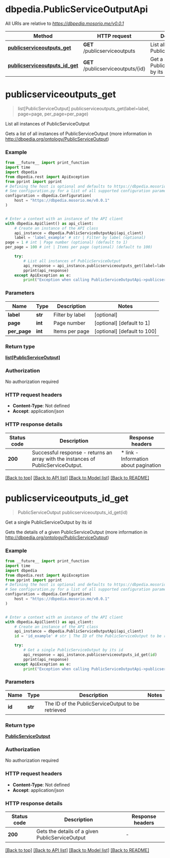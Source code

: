 # dbpedia.PublicServiceOutputApi

All URIs are relative to *https://dbpedia.mosorio.me/v0.0.1*

Method | HTTP request | Description
------------- | ------------- | -------------
[**publicserviceoutputs_get**](PublicServiceOutputApi.md#publicserviceoutputs_get) | **GET** /publicserviceoutputs | List all instances of PublicServiceOutput
[**publicserviceoutputs_id_get**](PublicServiceOutputApi.md#publicserviceoutputs_id_get) | **GET** /publicserviceoutputs/{id} | Get a single PublicServiceOutput by its id


# **publicserviceoutputs_get**
> list[PublicServiceOutput] publicserviceoutputs_get(label=label, page=page, per_page=per_page)

List all instances of PublicServiceOutput

Gets a list of all instances of PublicServiceOutput (more information in http://dbpedia.org/ontology/PublicServiceOutput)

### Example

```python
from __future__ import print_function
import time
import dbpedia
from dbpedia.rest import ApiException
from pprint import pprint
# Defining the host is optional and defaults to https://dbpedia.mosorio.me/v0.0.1
# See configuration.py for a list of all supported configuration parameters.
configuration = dbpedia.Configuration(
    host = "https://dbpedia.mosorio.me/v0.0.1"
)


# Enter a context with an instance of the API client
with dbpedia.ApiClient() as api_client:
    # Create an instance of the API class
    api_instance = dbpedia.PublicServiceOutputApi(api_client)
    label = 'label_example' # str | Filter by label (optional)
page = 1 # int | Page number (optional) (default to 1)
per_page = 100 # int | Items per page (optional) (default to 100)

    try:
        # List all instances of PublicServiceOutput
        api_response = api_instance.publicserviceoutputs_get(label=label, page=page, per_page=per_page)
        pprint(api_response)
    except ApiException as e:
        print("Exception when calling PublicServiceOutputApi->publicserviceoutputs_get: %s\n" % e)
```

### Parameters

Name | Type | Description  | Notes
------------- | ------------- | ------------- | -------------
 **label** | **str**| Filter by label | [optional] 
 **page** | **int**| Page number | [optional] [default to 1]
 **per_page** | **int**| Items per page | [optional] [default to 100]

### Return type

[**list[PublicServiceOutput]**](PublicServiceOutput.md)

### Authorization

No authorization required

### HTTP request headers

 - **Content-Type**: Not defined
 - **Accept**: application/json

### HTTP response details
| Status code | Description | Response headers |
|-------------|-------------|------------------|
**200** | Successful response - returns an array with the instances of PublicServiceOutput. |  * link - Information about pagination <br>  |

[[Back to top]](#) [[Back to API list]](../README.md#documentation-for-api-endpoints) [[Back to Model list]](../README.md#documentation-for-models) [[Back to README]](../README.md)

# **publicserviceoutputs_id_get**
> PublicServiceOutput publicserviceoutputs_id_get(id)

Get a single PublicServiceOutput by its id

Gets the details of a given PublicServiceOutput (more information in http://dbpedia.org/ontology/PublicServiceOutput)

### Example

```python
from __future__ import print_function
import time
import dbpedia
from dbpedia.rest import ApiException
from pprint import pprint
# Defining the host is optional and defaults to https://dbpedia.mosorio.me/v0.0.1
# See configuration.py for a list of all supported configuration parameters.
configuration = dbpedia.Configuration(
    host = "https://dbpedia.mosorio.me/v0.0.1"
)


# Enter a context with an instance of the API client
with dbpedia.ApiClient() as api_client:
    # Create an instance of the API class
    api_instance = dbpedia.PublicServiceOutputApi(api_client)
    id = 'id_example' # str | The ID of the PublicServiceOutput to be retrieved

    try:
        # Get a single PublicServiceOutput by its id
        api_response = api_instance.publicserviceoutputs_id_get(id)
        pprint(api_response)
    except ApiException as e:
        print("Exception when calling PublicServiceOutputApi->publicserviceoutputs_id_get: %s\n" % e)
```

### Parameters

Name | Type | Description  | Notes
------------- | ------------- | ------------- | -------------
 **id** | **str**| The ID of the PublicServiceOutput to be retrieved | 

### Return type

[**PublicServiceOutput**](PublicServiceOutput.md)

### Authorization

No authorization required

### HTTP request headers

 - **Content-Type**: Not defined
 - **Accept**: application/json

### HTTP response details
| Status code | Description | Response headers |
|-------------|-------------|------------------|
**200** | Gets the details of a given PublicServiceOutput |  -  |

[[Back to top]](#) [[Back to API list]](../README.md#documentation-for-api-endpoints) [[Back to Model list]](../README.md#documentation-for-models) [[Back to README]](../README.md)

